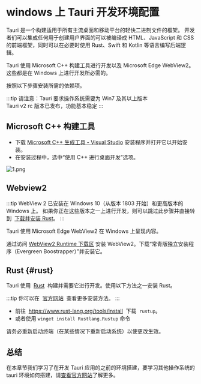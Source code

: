 # windows 上 Tauri 开发环境配置

Tauri 是一个构建适用于所有主流桌面和移动平台的轻快二进制文件的框架。
开发者们可以集成任何用于创建用户界面的可以被编译成 HTML、JavaScript 和 CSS 的前端框架，同时可以在必要时使用 Rust、Swift 和 Kotlin 等语言编写后端逻辑。

Tauri 使用 Microsoft C++ 构建工具进行开发以及 Microsoft Edge WebView2。这些都是在 Windows 上进行开发所必需的。

按照以下步骤安装所需的依赖项。

:::tip
请注意：Tauri 要求操作系统需要为 Win7 及其以上版本\
Tauri v2 rc 版本已发布，功能基本稳定
:::

## Microsoft C++ 构建工具

-   下载 [Microsoft C++ 生成工具 - Visual Studio](https://visualstudio.microsoft.com/zh-hans/visual-cpp-build-tools/)
    安装程序并打开它以开始安装。
-   在安装过程中，选中“使用 C++ 进行桌面开发”选项。

![1.png](/images/framework/tauri/env/1.png)

## Webview2

:::tip
WebView 2 已安装在 Windows 10（从版本 1803 开始）和更高版本的 Windows 上。
如果你正在这些版本之一上进行开发，则可以跳过此步骤并直接转到  [下载并安装 Rust](#rust)。
:::

Tauri 使用 Microsoft Edge WebView2 在 Windows 上呈现内容。

通过访问 [WebView2 Runtime 下载区](https://developer.microsoft.com/zh-cn/microsoft-edge/webview2/?form=MA13LH#download-section)
安装 WebView2。下载“常青版独立安装程序（Evergreen Boostrapper）”并安装它。

## Rust {#rust}

Tauri 使用  [Rust](https://www.rust-lang.org/)  构建并需要它进行开发。使用以下方法之一安装 Rust。

:::tip
你可以在  [官方网站](https://www.rust-lang.org/zh-CN/tools/install)  查看更多安装方法。
:::

-   前往  <https://www.rust-lang.org/tools/install>  下载  `rustup`。
-   或者使用 `winget install Rustlang.Rustup` 命令

请务必重新启动终端（在某些情况下重新启动系统）以使更改生效。

## 总结

在本章节我们学习了在开发 Tauri 应用的之前的环境搭建，要学习其他操作系统的 tauri 环境如何搭建，请[查看官方网站](https://v2.tauri.app/zh-cn/start/prerequisites/#rust)了解更多。
